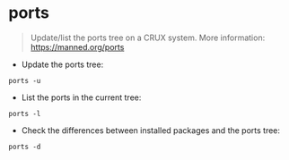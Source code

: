 # ports

> Update/list the ports tree on a CRUX system.
> More information: <https://manned.org/ports>

- Update the ports tree:

`ports -u`

- List the ports in the current tree:

`ports -l`

- Check the differences between installed packages and the ports tree:

`ports -d`
